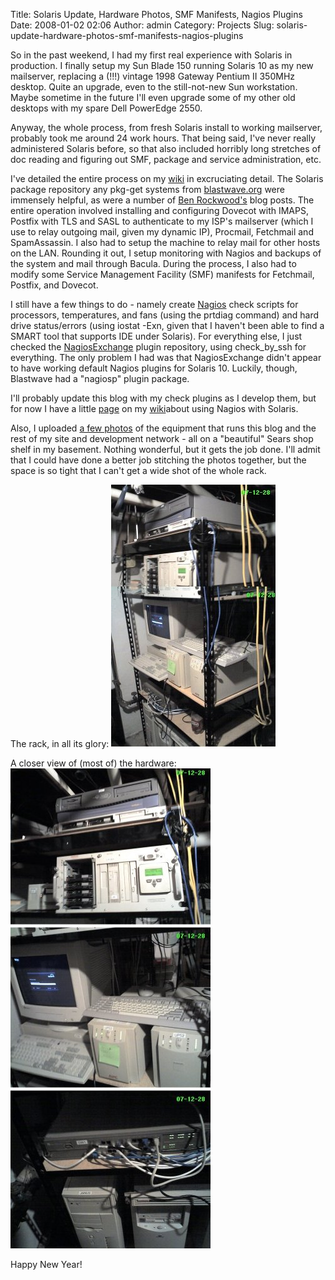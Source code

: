 Title: Solaris Update, Hardware Photos, SMF Manifests, Nagios Plugins
Date: 2008-01-02 02:06
Author: admin
Category: Projects
Slug: solaris-update-hardware-photos-smf-manifests-nagios-plugins

So in the past weekend, I had my first real experience with Solaris in
production. I finally setup my Sun Blade 150 running Solaris 10 as my
new mailserver, replacing a (!!!) vintage 1998 Gateway Pentium II 350MHz
desktop. Quite an upgrade, even to the still-not-new Sun workstation.
Maybe sometime in the future I'll even upgrade some of my other old
desktops with my spare Dell PowerEdge 2550.

Anyway, the whole process, from fresh Solaris install to working
mailserver, probably took me around 24 work hours. That being said, I've
never really administered Solaris before, so that also included horribly
long stretches of doc reading and figuring out SMF, package and service
administration, etc.

I've detailed the entire process on my
[wiki](http://www.jasonantman.com/wiki/index.php/Solaris_Mailserver) in
excruciating detail. The Solaris package repository any pkg-get systems
from [blastwave.org](http://www.blastwave.org/) were immensely helpful,
as were a number of [Ben Rockwood's](http://cuddletech.com/blog/) blog
posts. The entire operation involved installing and configuring Dovecot
with IMAPS, Postfix with TLS and SASL to authenticate to my ISP's
mailserver (which I use to relay outgoing mail, given my dynamic IP),
Procmail, Fetchmail and SpamAssassin. I also had to setup the machine to
relay mail for other hosts on the LAN. Rounding it out, I setup
monitoring with Nagios and backups of the system and mail through
Bacula. During the process, I also had to modify some Service Management
Facility (SMF) manifests for Fetchmail, Postfix, and Dovecot.

I still have a few things to do - namely create
[Nagios](http://www.nagios.org/) check scripts for processors,
temperatures, and fans (using the prtdiag command) and hard drive
status/errors (using iostat -Exn, given that I haven't been able to find
a SMART tool that supports IDE under Solaris). For everything else, I
just checked the [NagiosExchange](http://www.nagios-exchange.org/)
plugin repository, using check\_by\_ssh for everything. The only problem
I had was that NagiosExchange didn't appear to have working default
Nagios plugins for Solaris 10. Luckily, though, Blastwave had a
"nagiosp" plugin package.

I'll probably update this blog with my check plugins as I develop them,
but for now I have a little
[page](http://www.jasonantman.com/wiki/index.php/Solaris_Nagios_Checks)
on my [wiki](http://www.jasonantman.com/wiki/)about using Nagios with
Solaris.

Also, I uploaded [a few
photos](http://www.jasonantman.com/wiki/index.php/Jasonantman.com_Hardware)
of the equipment that runs this blog and the rest of my site and
development network - all on a "beautiful" Sears shop shelf in my
basement. Nothing wonderful, but it gets the job done. I'll admit that I
could have done a better job stitching the photos together, but the
space is so tight that I can't get a wide shot of the whole rack.

The rack, in all its glory:
[![image](/GFX/Tall1_sm.jpg)](/GFX/Tall1.jpg)

A closer view of (most of) the hardware:
[![image](/GFX/Tall3_sm.jpg)](/GFX/Tall3.jpg)

Happy New Year!
